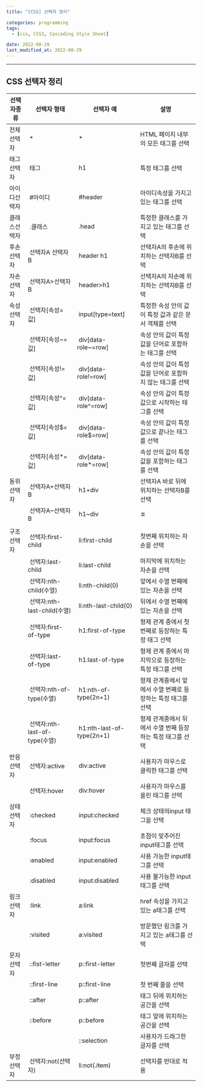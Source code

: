 ```yaml
---
title: "[CSS] 선택자 정리"

categories: programming
tags:
  - [css, CSS3, Cascading Style Sheet]

date: 2022-08-29
last_modified_at: 2022-08-29
---
```


---

## CSS 선택자 정리

| 선택자종류   |  선택자 형태                   | 선택자 예                  | 설명                                                         |
| ------------ | ------------------------------ | -------------------------- | ------------------------------------------------------------ |
| 전체선택자   |  \*                            |  \*                        | HTML 페이지 내부의 모든 태그를 선택                          |
| 태그선택자   |  태그                          |  h1                        | 특정 태그를 선택                                             |
| 아이디선택자 |  #아이디                       |  #header                   | 아이디속성을 가지고 있는 태그를 선택                         |
| 클래스선택자 |  .클래스                       |  .head                     | 특정한 클래스를 가지고 있는 태그를 선택                      |
| 후손선택자   |  선택자A 선택자B               |  header h1                 | 선택자A의 후손에 위치하는 선택자B를 선택                     |
| 자손선택자   |  선택자A>선택자B               |  header>h1                 | 선택자A의 자손에 위치하는 선택자B를 선택                     |
| 속성선택자   |  선택자[속성=값]               |  input[type=text]          | 특정한 속성 안의 값이 특정 값과 같은 문서 객체를 선택        |
|              |  선택자[속성~=값]              |  div[data-role~=row]       | 속성 안의 값이 특정 값을 단어로 포함하는 태그를 선택         |
|              |  선택자[속성!=값]              |  div[data-role!=row]       | 속성 안의 값이 특정 값을 단어로 포함하지 않는 태그를 선택    |
|              |  선택자[속성^=값]              |  div[data-role^=row]       | 속성 안의 값이 특정 값으로 시작하는 태그를 선택              |
|              |  선택자[속성$=값]              |  div[data-role$=row]       | 속성 안의 값이 특정 값으로 끝나는 태그를 선택                |
|              |  선택자[속성*=값]              |  div[data-role*=row]       | 속성 안의 값이 특정 값을 포함하는 태그를 선택                |
| 동위선택자   |  선택자A+선택자B               |  h1+div                    | 선택자A 바로 뒤에 위치하는 선택자B를 선택                    |
|              |  선택자A~선택자B               |  h1~div                    | ㅍ                                                           |
|              |                                |                            |                                                              |
| 구조 선택자  |  선택자:first-child            |  li:first-child            | 첫번째 위치하는 자손을 선택                                  |
|              |  선택자:last-child             |  li:last-child             | 마지막에 위치하는 자손을 선택                                |
|              |  선택자:nth-child(수열)        |  li:nth-child(0)           | 앞에서 수열 번째에 있는 자손을 선택                          |
|              |  선택자:nth-last-child(수열)   |  li:nth-last-child(0)      | 뒤에서 수열 번째에 있는 자손을 선택                          |
|              |  선택자:first-of-type          |  h1:first-of-type          | 형제 관계 중에서 첫번째로 등장하는 특정 태그 선택            |
|              |  선택자:last-of-type           |  h1:last-of-type           | 형제 관계 중에서 마지막으로 등장하는 특정 태그를 선택        |
|              |  선택자:nth-of-type(수열)      |  h1:nth-of-type(2n+1)      | 형제 관계중에서 앞에서 수열 번째로 등장하는 특정 태그를 선택 |
|              |  선택자:nth-last-of-type(수열) |  h1:nth-last-of-type(2n+1) | 형제 관계중에서 뒤에서 수열 번째 등장하는 특정 태그를 선택   |
| 반응선택자   |  선택자:active                 |  div:active                | 사용자가 마우스로 클릭한 태그를 선택                         |
|              |  선택자:hover                  |  div:hover                 | 사용자가 마우스를 올린 태그를 선택                           |
| 상태선택자   |  :checked                      |  input:checked             | 체크 상태의input 태그을 선택                                 |
|              |  :focus                        |  input:focus               | 초점이 맞추어진 input태그를 선택                             |
|              |  :enabled                      |  input:enabled             | 사용 가능한 input태그를 선택                                 |
|              |  :disabled                     |  input:disabled            | 사용 불가능한 input태그를 선택                               |
| 링크선택자   |  :link                         |  a:link                    | href 속성을 가지고 있는 a태그를 선택                         |
|              |  :visited                      |  a:visited                 | 방문했던 링크를 가지고 있는 a태그를 선택                     |
| 문자선택자   |  ::fist-letter                 |  p::first-letter           | 첫번째 글자를 선택                                           |
|              |  ::first-line                  |  p::first-line             | 첫 번째 줄을 선택                                            |
|              |  ::after                       |  p::after                  | 태그 뒤에 위치하는 공간을 선택                               |
|              |  ::before                      |  p::before                 | 태그 앞에 위치하는 공간을 선택                               |
|              |                                |  ::selection               | 사용자가 드래그한 글자를 선택                                |
| 부정선택자   |  선택자:not(선택자)            |  li:not(.item)             | 선택자를 반대로 적용                                         |
